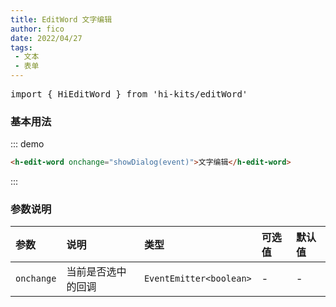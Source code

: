 ```yaml
---
title: EditWord 文字编辑
author: fico
date: 2022/04/27
tags:
 - 文本
 - 表单
---
```


<pre class="language-ts">
import { HiEditWord } from 'hi-kits/editWord'
</pre>

### 基本用法

::: demo
```html
<h-edit-word onchange="showDialog(event)">文字编辑</h-edit-word>

```
:::

### 参数说明

|参数|说明|类型|可选值|默认值
|:--|:--|:--|:-----|:---
| `onchange`| 当前是否选中的回调	 |  `EventEmitter<boolean>` | - | -
